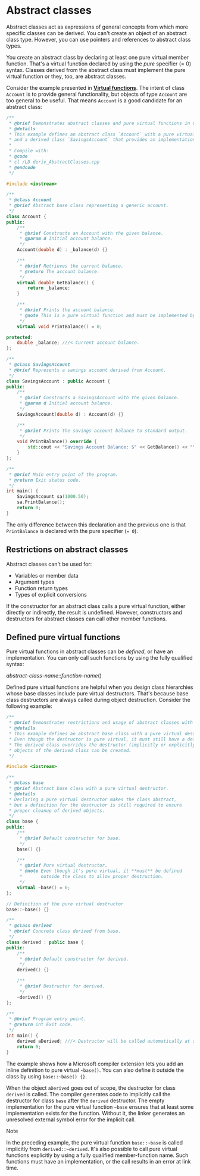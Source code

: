 # Abstract classes

Abstract classes act as expressions of general concepts from which more specific classes can be derived. You can't create an object of an abstract class type. However, you can use pointers and references to abstract class types.

You create an abstract class by declaring at least one pure virtual member function. That's a virtual function declared by using the *pure* specifier (= 0) syntax. Classes derived from the abstract class must implement the pure virtual function or they, too, are abstract classes.

Consider the example presented in **[Virtual functions](../Virtual%20Functions/README.md)**. The intent of class `Account` is to provide general functionality, but objects of type `Account` are too general to be useful. That means `Account` is a good candidate for an abstract class:

```cpp
/**
 * @brief Demonstrates abstract classes and pure virtual functions in C++.
 * @details
 * This example defines an abstract class `Account` with a pure virtual function
 * and a derived class `SavingsAccount` that provides an implementation.
 * 
 * Compile with:
 * @code
 * cl /LD deriv_AbstractClasses.cpp
 * @endcode
 */

#include <iostream>

/**
 * @class Account
 * @brief Abstract base class representing a generic account.
 */
class Account {
public:
    /**
     * @brief Constructs an Account with the given balance.
     * @param d Initial account balance.
     */
    Account(double d) : _balance(d) {}

    /**
     * @brief Retrieves the current balance.
     * @return The account balance.
     */
    virtual double GetBalance() {
        return _balance;
    }

    /**
     * @brief Prints the account balance.
     * @note This is a pure virtual function and must be implemented by derived classes.
     */
    virtual void PrintBalance() = 0;

protected:
    double _balance; ///< Current account balance.
};

/**
 * @class SavingsAccount
 * @brief Represents a savings account derived from Account.
 */
class SavingsAccount : public Account {
public:
    /**
     * @brief Constructs a SavingsAccount with the given balance.
     * @param d Initial account balance.
     */
    SavingsAccount(double d) : Account(d) {}

    /**
     * @brief Prints the savings account balance to standard output.
     */
    void PrintBalance() override {
        std::cout << "Savings Account Balance: $" << GetBalance() << "\n";
    }
};

/**
 * @brief Main entry point of the program.
 * @return Exit status code.
 */
int main() {
    SavingsAccount sa(1000.50);
    sa.PrintBalance();
    return 0;
}
```

The only difference between this declaration and the previous one is that `PrintBalance` is declared with the pure specifier (`= 0`).

## Restrictions on abstract classes

Abstract classes can't be used for:
- Variables or member data
- Argument types
- Function return types
- Types of explicit conversions

If the constructor for an abstract class calls a pure virtual function, either directly or indirectly, the result is undefined. However, constructors and destructors for abstract classes can call other member functions.

## Defined pure virtual functions

Pure virtual functions in abstract classes can be *defined*, or have an implementation. You can only call such functions by using the fully qualified syntax:

*abstract-class-name*::*function-name*()

Defined pure virtual functions are helpful when you design class hierarchies whose base classes include pure virtual destructors. That's because base class destructors are always called during object destruction. Consider the following example:

```cpp
/**
 * @brief Demonstrates restrictions and usage of abstract classes with a pure virtual destructor.
 * @details
 * This example defines an abstract base class with a pure virtual destructor.
 * Even though the destructor is pure virtual, it must still have a definition.
 * The derived class overrides the destructor (implicitly or explicitly), and 
 * objects of the derived class can be created.
 */

#include <iostream>

/**
 * @class base
 * @brief Abstract base class with a pure virtual destructor.
 * @details
 * Declaring a pure virtual destructor makes the class abstract,
 * but a definition for the destructor is still required to ensure
 * proper cleanup of derived objects.
 */
class base {
public:
    /**
     * @brief Default constructor for base.
     */
    base() {}

    /**
     * @brief Pure virtual destructor.
     * @note Even though it's pure virtual, it **must** be defined
     *       outside the class to allow proper destruction.
     */
    virtual ~base() = 0;
};

// Definition of the pure virtual destructor
base::~base() {}

/**
 * @class derived
 * @brief Concrete class derived from base.
 */
class derived : public base {
public:
    /**
     * @brief Default constructor for derived.
     */
    derived() {}

    /**
     * @brief Destructor for derived.
     */
    ~derived() {}
};

/**
 * @brief Program entry point.
 * @return int Exit code.
 */
int main() {
    derived aDerived; ///< Destructor will be called automatically at scope end.
    return 0;
}
```

The example shows how a Microsoft compiler extension lets you add an inline definition to pure virtual `~base()`. You can also define it outside the class by using `base::~base() {}`.

When the object `aDerived` goes out of scope, the destructor for class `derived` is called. The compiler generates code to implicitly call the destructor for class `base` after the `derived` destructor. The empty implementation for the pure virtual function `~base` ensures that at least some implementation exists for the function. Without it, the linker generates an unresolved external symbol error for the implicit call.

> [!NOTE]
> In the preceding example, the pure virtual function `base::~base` is called implicitly from `derived::~derived`. It's also possible to call pure virtual functions explicitly by using a fully qualified member-function name. Such functions must have an implementation, or the call results in an error at link time.
